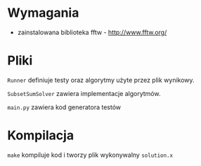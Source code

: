 # Wymagania
* zainstalowana biblioteka fftw - http://www.fftw.org/
# Pliki
`Runner` definiuje testy oraz algorytmy użyte przez plik wynikowy. 

`SubsetSumSolver` zawiera implementacje algorytmów.

`main.py` zawiera kod generatora testów
# Kompilacja
`make` kompiluje kod i tworzy plik wykonywalny `solution.x`
